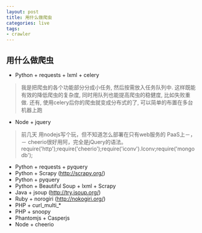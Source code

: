 ```yaml
---
layout: post
title: 用什么做爬虫
categories: live
tags: 
- crawler
---
```


## 用什么做爬虫
- Python + requests + lxml + celery
> 我是把爬虫的各个功能部分分成小任务, 然后按需放入任务队列中. 这样既能有效的降低爬虫的复杂度, 同时用队列也能提高爬虫的稳健度, 比如失败重做.
还有, 使用celery后你的爬虫就变成分布式的了, 可以简单的布置在多台机器上跑
- Node 	+ jquery
> 前几天 用nodejs写个玩，但不知道怎么部署在只有web服务的 PaaS上－，－
cheerio很好用阿，完全是jQuery的语法。
require('http');require('cheerio');require('iconv').Iconv;require('mongodb');
- Python + requests + pyquery 
- Python + Scrapy (http://scrapy.org/)
- Python + pyquery
- Python + Beautiful Soup + lxml + Scrapy
- Java + jsoup (http://try.jsoup.org/)
- Ruby + norogiri (http://nokogiri.org/)
- PHP + curl\_multi\_*
- PHP + snoopy
- Phantomjs + Casperjs
- Node + cheerio